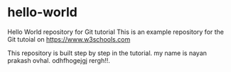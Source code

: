# hello-world
Hello World repository for Git tutorial
This is an example repository for the Git tutoial on https://www.w3schools.com

This repository is built step by step in the tutorial.
my name is nayan prakash ovhal.
odhfhogejgj rergh!!.
